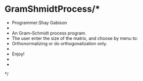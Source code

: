 # GramShmidtProcess/*
 * Programmer:Shay Gabison	
 * 
 * An Gram–Schmidt process program.
 * The user enter the size of the matrix, and choose by menu to:
 * Orthonormalizing or do orthogonalization only.
 * 
 * Enjoy!
 * 
 * 
 */
